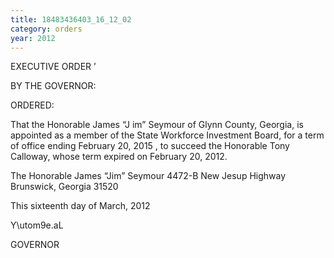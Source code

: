 ```yaml
---
title: 18483436403_16_12_02
category: orders
year: 2012
---
```

 

EXECUTIVE ORDER ’

BY THE GOVERNOR:

ORDERED:

That the Honorable James “J im” Seymour of Glynn County,
Georgia, is appointed as a member of the State Workforce
Investment Board, for a term of office ending February 20, 2015 , to
succeed the Honorable Tony Calloway, whose term expired on
February 20, 2012.

The Honorable James “Jim” Seymour
4472-B New Jesup Highway
Brunswick, Georgia 31520

This sixteenth day of March, 2012

Y\utom9e.aL

GOVERNOR

